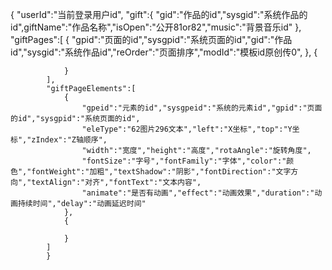﻿{
			"userId":"当前登录用户id",
			"gift":{
				"gid":"作品的id","sysgid":"系统作品的id",giftName":"作品名称","isOpen":"公开81or82","music":"背景音乐id"
			},
			"giftPages":[
				{
					"gpid":"页面的id","sysgpid":"系统页面的id","gid":"作品id","sysgid":"系统作品id","reOrder":"页面排序","modId":"模板id原创传0",
				},
				{
				
				}
			],
			"giftPageElements":[
				{
					"gpeid":"元素的id","sysgpeid":"系统的元素id","gpid":"页面的id","sysgpid":"系统页面的id",
					"eleType":"62图片296文本","left":"X坐标","top":"Y坐标","zIndex":"Z轴顺序",
					"width":"宽度","height":"高度","rotaAngle":"旋转角度",
					"fontSize":"字号","fontFamily":"字体","color":"颜色","fontWeight":"加粗","textShadow":"阴影","fontDirection":"文字方向","textAlign":"对齐","fontText":"文本内容",
					"animate":"是否有动画","effect":"动画效果","duration":"动画持续时间","delay":"动画延迟时间"
				},
				{
				
				}
			]
			}




